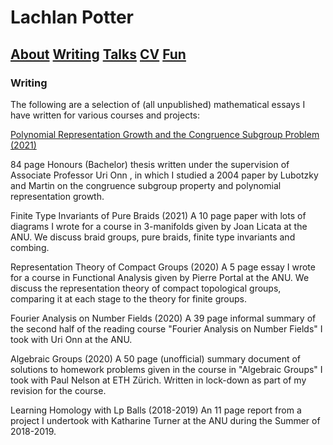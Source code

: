 # Lachlan Potter

## [About](README.md)  [Writing](Writing.md)  [Talks](Talks.md)  [CV](CV.md)  [Fun](Fun.md) 

### Writing

The following are a selection of (all unpublished) mathematical essays I have written for various courses and projects:

[Polynomial Representation Growth and the Congruence Subgroup Problem (2021)](https://drive.google.com/file/d/1SwvjpAMPowT6M35Bdggw7ghsfRpECQjv/view) 

84 page Honours (Bachelor) thesis written under the supervision of Associate Professor Uri Onn , in which I studied a 2004 paper by Lubotzky and Martin on the congruence subgroup property and polynomial representation growth.  

Finite Type Invariants of Pure Braids (2021)
A 10 page paper with lots of diagrams I wrote for a course in 3-manifolds given by Joan Licata at the ANU. We discuss braid groups, pure braids, finite type invariants and combing.

Representation Theory of Compact Groups (2020)
A 5 page essay I wrote for a course in Functional Analysis given by Pierre Portal at the ANU. We discuss the representation theory of compact topological groups, comparing it at each stage to the theory for finite groups.

Fourier Analysis on Number Fields (2020)
A 39 page informal summary of the second half of the reading course "Fourier Analysis on Number Fields" I took with Uri Onn at the ANU. 

Algebraic Groups (2020)
A 50 page (unofficial) summary document of solutions to homework problems given in the course in "Algebraic Groups" I took with Paul Nelson at ETH Zürich. Written in lock-down as part of my revision for the course.

Learning Homology with Lp Balls (2018-2019)
An 11 page report from a project I undertook with Katharine Turner at the ANU during the Summer of 2018-2019.
